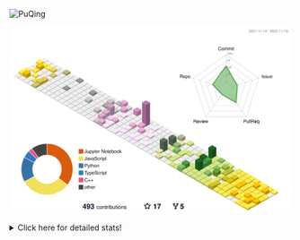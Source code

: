![PuQing](https://user-images.githubusercontent.com/27223114/171565019-9a56fae6-b08b-421f-99db-7e830da42371.png)

![](./profile-3d-contrib/profile-season-animate.svg)

<details>
<summary>Click here for detailed stats!</summary>

<!--START_SECTION:waka-->
**I'm a Night 🦉** 

```text
🌞 Morning    45 commits     ███░░░░░░░░░░░░░░░░░░░░░░   12.13% 
🌆 Daytime    124 commits    ████████░░░░░░░░░░░░░░░░░   33.42% 
🌃 Evening    104 commits    ███████░░░░░░░░░░░░░░░░░░   28.03% 
🌙 Night      98 commits     ██████░░░░░░░░░░░░░░░░░░░   26.42%

```


📊 **This Week I Spent My Time On** 

```text
💬 Programming Languages: 
C++                      7 hrs 29 mins       ███████████████░░░░░░░░░░   61.28% 
CMake                    1 hr 27 mins        ███░░░░░░░░░░░░░░░░░░░░░░   11.94% 
C                        1 hr 18 mins        ██░░░░░░░░░░░░░░░░░░░░░░░   10.77% 
Python                   1 hr 3 mins         ██░░░░░░░░░░░░░░░░░░░░░░░   8.65% 
Jupyter Notebook         14 mins             ░░░░░░░░░░░░░░░░░░░░░░░░░   1.97%

🔥 Editors: 
VS Code                  10 hrs 55 mins      ██████████████████████░░░   89.42% 
CLion                    1 hr 17 mins        ██░░░░░░░░░░░░░░░░░░░░░░░   10.58%

💻 Operating System: 
Mac                      9 hrs 45 mins       ████████████████████░░░░░   79.83% 
Windows                  2 hrs 27 mins       █████░░░░░░░░░░░░░░░░░░░░   20.17%

```


<!--END_SECTION:waka-->
</details>
